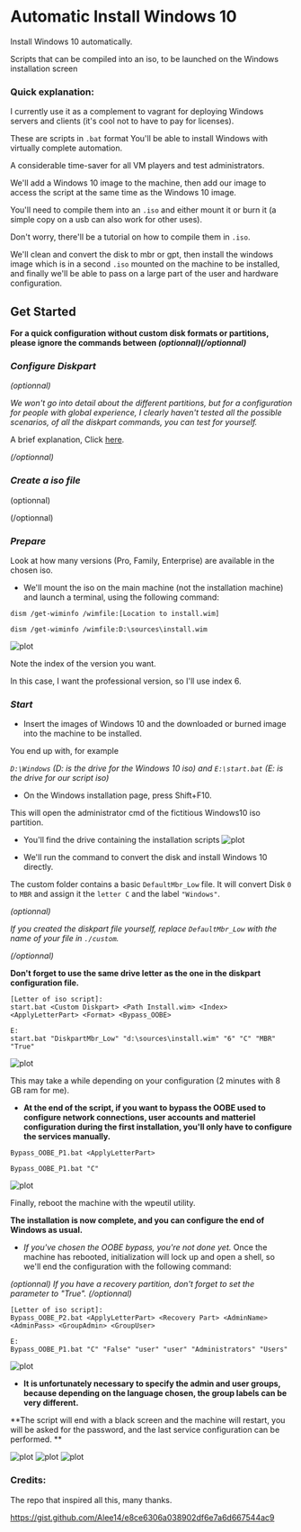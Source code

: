 # Automatic Install Windows 10

Install Windows 10 automatically. 

Scripts that can be compiled into an iso, to be launched on the Windows installation screen

### Quick explanation: 

I currently use it as a complement to vagrant for deploying Windows servers and clients (it's cool not to have to pay for licenses).

These are scripts in `.bat` format
You'll be able to install Windows with virtually complete automation.

A considerable time-saver for all VM players and test administrators.

We'll add a Windows 10 image to the machine, then add our image to access the script at the same time as the Windows 10 image.

You'll need to compile them into an `.iso` and either mount it or burn it (a simple copy on a usb can also work for other uses).

Don't worry, there'll be a tutorial on how to compile them in `.iso`.

We'll clean and convert the disk to mbr or gpt, then install the windows image which is in a second `.iso` mounted on the machine to be installed, and finally we'll be able to pass on a large part of the user and hardware configuration.


## Get Started

**For a quick configuration without custom disk formats or partitions, please ignore the commands between *(optionnal)(/optionnal)***




### *Configure Diskpart*
*(optionnal)*

*We won't go into detail about the different partitions, but for a configuration for people with global experience, I clearly haven't tested all the possible scenarios, of all the diskpart commands, you can test for yourself.*

A brief explanation, Click [here](./DiskpartConfig.md).

*(/optionnal)*

### *Create a iso file*
(optionnal)


(/optionnal)


### *Prepare*
Look at how many versions (Pro, Family, Enterprise) are available in the chosen iso.

- We'll mount the iso on the main machine (not the installation machine) and launch a terminal, using the following command: 

```
dism /get-wiminfo /wimfile:[Location to install.wim]

dism /get-wiminfo /wimfile:D:\sources\install.wim
```
![plot](./img/index.png)

Note the index of the version you want.

In this case, I want the professional version, so I'll use index 6.


### *Start*
- Insert the images of Windows 10 and the downloaded or burned image into the machine to be installed.

You end up with, for example 

*`D:\Windows` (D: is the drive for the Windows 10 iso) and `E:\start.bat` (E: is the drive for our script iso)*

- On the Windows installation page, press Shift+F10.

This will open the administrator cmd of the fictitious Windows10 iso partition.

- You'll find the drive containing the installation scripts
![plot](./img/1.png)

- We'll run the command to convert the disk and install Windows 10 directly.
  
The custom folder contains a basic `DefaultMbr_Low` file.
It will convert Disk `0` to `MBR` and assign it the `letter C` and the label `"Windows"`.

*(optionnal)*

*If you created the diskpart file yourself, replace `DefaultMbr_Low` with the name of your file in `./custom`.*

*(/optionnal)*

**Don't forget to use the same drive letter as the one in the diskpart configuration file.**
```
[Letter of iso script]:
start.bat <Custom Diskpart> <Path Install.wim> <Index> <ApplyLetterPart> <Format> <Bypass_OOBE>

E:
start.bat "DiskpartMbr_Low" "d:\sources\install.wim" "6" "C" "MBR" "True"
```
![plot](./img/2.png)

This may take a while depending on your configuration (2 minutes with 8 GB ram for me).

- **At the end of the script, if you want to bypass the OOBE used to configure network connections, user accounts and matteriel configuration during the first installation, you'll only have to configure the services manually.**
```
Bypass_OOBE_P1.bat <ApplyLetterPart>

Bypass_OOBE_P1.bat "C"
```

![plot](./img/3.png)

Finally, reboot the machine with the wpeutil utility.

**The installation is now complete, and you can configure the end of Windows as usual.**

- *If you've chosen the OOBE bypass, you're not done yet.*
Once the machine has rebooted, initialization will lock up and open a shell, so we'll end the configuration with the following command: 

*(optionnal) 
If you have a recovery partition, don't forget to set the parameter <Recovery Part> to "True". 
(/optionnal)*
```
[Letter of iso script]:
Bypass_OOBE_P2.bat <ApplyLetterPart> <Recovery Part> <AdminName> <AdminPass> <GroupAdmin> <GroupUser>

E:
Bypass_OOBE_P1.bat "C" "False" "user" "user" "Administrators" "Users"
```
![plot](./img/4.png)

- **It is unfortunately necessary to specify the admin and user groups, because depending on the language chosen, the group labels can be very different.**

**The script will end with a black screen and the machine will restart, you will be asked for the password, and the last service configuration can be performed. **

![plot](./img/5.png)
![plot](./img/7.png)
![plot](./img/8.png)

### Credits:
The repo that inspired all this, many thanks.

https://gist.github.com/Alee14/e8ce6306a038902df6e7a6d667544ac9
